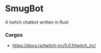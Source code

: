 # SmugBot
A twitch chatbot written in Rust

### Cargos
* https://docs.rs/twitch-irc/5.0.1/twitch_irc/
